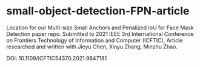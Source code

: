 # small-object-detection-FPN-article
Location for our Multi-size Small Anchors and Penalized IoU for Face Mask Detection paper repo. Submitted to 
2021 IEEE 3rd International Conference on Frontiers Technology of Information and Computer (ICFTIC),
Article researched and written with Jieyu Chen, Xinyu Zhang, Minzhu Zhao. 

DOI: 10.1109/ICFTIC54370.2021.9647181
